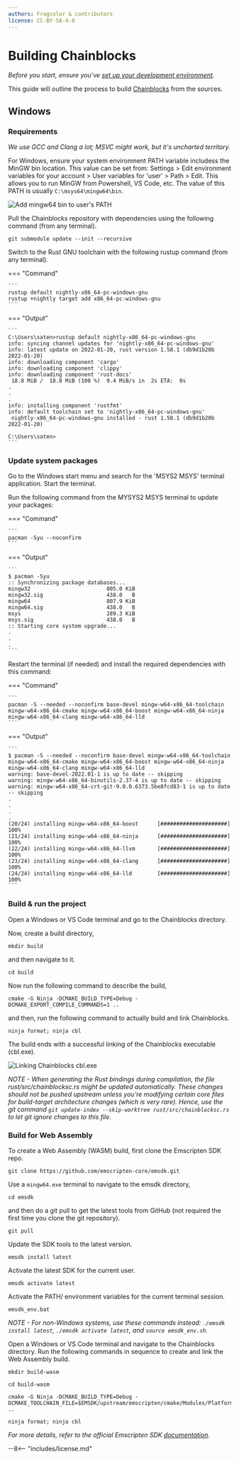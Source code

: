 ```yaml
---
authors: Fragcolor & contributors
license: CC-BY-SA-4.0
---
```


# Building Chainblocks

*Before you start, ensure you've [set up your development environment](../getting-started/#development-environment).*

This guide will outline the process to build [Chainblocks](https://github.com/fragcolor-xyz/chainblocks) from the sources.

## Windows

### Requirements

*We use GCC and Clang a lot; MSVC might work, but it's uncharted territory.*

For Windows, ensure your system environment PATH variable includess the MinGW bin location. This value can be set from: Settings > Edit environment variables for your account > User variables for 'user' > Path > Edit. This allows you to run MinGW from Powershell, VS Code, etc. The value of this PATH is usually `C:\msys64\mingw64\bin`.

![Add mingw64 bin to user's PATH](assets/build-cb_acc-env-var.png)

Pull the Chainblocks repository with dependencies using the following command (from any terminal).

```
git submodule update --init --recursive
```

Switch to the Rust GNU toolchain with the following rustup command (from any terminal).

=== "Command"

    ```
    rustup default nightly-x86_64-pc-windows-gnu
    rustup +nightly target add x86_64-pc-windows-gnu
    ```

=== "Output"

    ```
    C:\Users\saten>rustup default nightly-x86_64-pc-windows-gnu
    info: syncing channel updates for 'nightly-x86_64-pc-windows-gnu'
    info: latest update on 2022-01-20, rust version 1.58.1 (db9d1b20b 2022-01-20)
    info: downloading component 'cargo'
    info: downloading component 'clippy'
    info: downloading component 'rust-docs'
     18.8 MiB /  18.8 MiB (100 %)  9.4 MiB/s in  2s ETA:  0s
    .
    .
    .
    info: installing component 'rustfmt'
    info: default toolchain set to 'nightly-x86_64-pc-windows-gnu'
     nightly-x86_64-pc-windows-gnu installed - rust 1.58.1 (db9d1b20b 2022-01-20)

    C:\Users\saten>
    ```

### Update system packages

Go to the Windows start menu and search for the 'MSYS2 MSYS' terminal application. Start the terminal.

Run the following command from the MYSYS2 MSYS terminal to update your packages:

=== "Command"

    ```
    pacman -Syu --noconfirm
    ```

=== "Output"

    ```
    $ pacman -Syu
    :: Synchronizing package databases...
    mingw32                        805.0 KiB
    mingw32.sig                    438.0   B
    mingw64                        807.9 KiB
    mingw64.sig                    438.0   B
    msys                           289.3 KiB
    msys.sig                       438.0   B
    :: Starting core system upgrade...
    .
    .
    .
    ```

Restart the terminal (if needed) and install the required dependencies with this command:

=== "Command"

    ```
    pacman -S --needed --noconfirm base-devel mingw-w64-x86_64-toolchain mingw-w64-x86_64-cmake mingw-w64-x86_64-boost mingw-w64-x86_64-ninja mingw-w64-x86_64-clang mingw-w64-x86_64-lld
    ```

=== "Output"

    ```
    $ pacman -S --needed --noconfirm base-devel mingw-w64-x86_64-toolchain mingw-w64-x86_64-cmake mingw-w64-x86_64-boost mingw-w64-x86_64-ninja mingw-w64-x86_64-clang mingw-w64-x86_64-lld
    warning: base-devel-2022.01-1 is up to date -- skipping
    warning: mingw-w64-x86_64-binutils-2.37-4 is up to date -- skipping
    warning: mingw-w64-x86_64-crt-git-9.0.0.6373.5be8fcd83-1 is up to date -- skipping
    .
    .
    .
    .
    (20/24) installing mingw-w64-x86_64-boost      [#####################] 100%
    (21/24) installing mingw-w64-x86_64-ninja      [#####################] 100%
    (22/24) installing mingw-w64-x86_64-llvm       [#####################] 100%
    (23/24) installing mingw-w64-x86_64-clang      [#####################] 100%
    (24/24) installing mingw-w64-x86_64-lld        [#####################] 100%
    ```

### Build & run the project

Open a Windows or VS Code terminal and go to the Chainblocks directory.

Now, create a build directory,

```
mkdir build
```

and then navigate to it.

```
cd build
```

Now run the following command to describe the build,

```
cmake -G Ninja -DCMAKE_BUILD_TYPE=Debug -DCMAKE_EXPORT_COMPILE_COMMANDS=1 ..
```

and then, run the following command to actually build and link Chainblocks.

```
ninja format; ninja cbl
```

The build ends with a successful linking of the Chainblocks executable (cbl.exe).

 ![Linking Chainblocks cbl.exe](assets/build-cb_use-build-link.png)

*NOTE - When generating the Rust bindings during compilation, the file rust/src/chainblocksc.rs  might be updated automatically. These changes should not be pushed upstream unless you're modifying certain core files for build-target architecture changes (which is very rare). Hence, use the git command `git update-index --skip-worktree rust/src/chainblocksc.rs` to let git ignore changes to this file.*

### Build for Web Assembly

To create a Web Assembly (WASM) build, first clone the Emscripten SDK repo.

```
git clone https://github.com/emscripten-core/emsdk.git
```

Use a `mingw64.exe` terminal to navigate to the emsdk directory,

```
cd emsdk
```

and then do a git pull to get the latest tools from GitHub (not required the first time you clone the git repository).

```
git pull
```

Update the SDK tools to the latest version.

```
emsdk install latest
```

Activate the latest SDK for the current user.

```
emsdk activate latest
```

Activate the PATH/ environment variables for the current terminal session.

```
emsdk_env.bat
```

*NOTE - For non-Windows systems, use these commands instead: `./emsdk install latest`, `./emsdk activate latest`, and `source emsdk_env.sh`.*

Open a Windows or VS Code terminal and navigate to the Chainblocks directory. Run the following commands in sequence to create and link the Web Assembly build.

```
mkdir build-wasm
```

```
cd build-wasm
```

```
cmake -G Ninja -DCMAKE_BUILD_TYPE=Debug -DCMAKE_TOOLCHAIN_FILE=$EMSDK/upstream/emscripten/cmake/Modules/Platform/Emscripten.cmake ..
```

```
ninja format; ninja cbl
```

*For more details, refer to the official Emscripten SDK [documentation](https://emscripten.org/docs/getting_started/downloads.html).*


--8<-- "includes/license.md"

